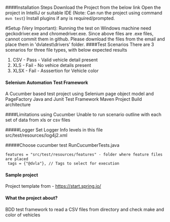 ####Installation Steps
Download the Project from the below link
Open the project in IntelliJ or suitable IDE (Note: Can run the project using command ```mvn test```)
Install plugins if any is required/prompted.

#Setup (Very Important):
Running the test on Windows machine need geckodriver.exe and chromedriver.exe.
Since above files are .exe files, cannot commit them in github.
Please download the files from the email and place them in 'dvlatest\drivers' folder.
####Test Scenarios
There are 3 scenarios for three file types, with below expected results
1) CSV - Pass - Valid vehicle detail present
2) XLS - Fail - No vehice details present
3) XLSX - Fail - Asssertion for Vehicle color

#### Selenium Automation Test Framework
A Cucumber based test project using Selenium page object model and PageFactory
Java and Junit Test Framework
Maven Project Build architecture


####Limitations using Cucumber
Unable to run scenario outline with each set of data from xls or csv files

#####Logger
Set Logger Info levels in this file src/test/resources/log4j2.xml

#####Choose cucumber test
RunCucumberTests.java

```Options 
features = "src/test/resources/features" - folder where feature files are placed
 tags = {"@dvla"}, // Tags to select for execution
```

#### Sample project 
Project template from - https://start.spring.io/

#### What the project about?
BDD test framework to read a CSV files from directory and check make and color of vehicles



